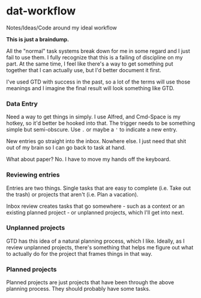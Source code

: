 dat-workflow
============

Notes/Ideas/Code around my ideal workflow

**This is just a braindump.**

All the "normal" task systems break down for me in some regard and I just fail to use them. I fully recognize that this is a failing of discipline on my part. At the same time, I feel like there's a way to get something put together that I can actually use, but I'd better document it first.

I've used GTD with success in the past, so a lot of the terms will use those meanings and I imagine the final result will look something like GTD.

### Data Entry

Need a way to get things in simply. I use Alfred, and Cmd-Space is my hotkey, so it'd better be hooked into that. The trigger needs to be something simple but semi-obscure. Use `.` or maybe a `'` to indicate a new entry.

New entries go straight into the inbox. Nowhere else. I just need that shit out of my brain so I can go back to task at hand.

What about paper? No. I have to move my hands off the keyboard.

### Reviewing entries

Entries are two things. Single tasks that are easy to complete (i.e. Take out the trash) or projects that aren't (i.e. Plan a vacation).

Inbox review creates tasks that go somewhere - such as a context or an existing planned project - or unplanned projects, which I'll get into next.

### Unplanned projects

GTD has this idea of a natural planning process, which I like. Ideally, as I review unplanned projects, there's something that helps me figure out what to actually do for the project that frames things in that way. 

### Planned projects

Planned projects are just projects that have been through the above planning process. They should probably have some tasks.


